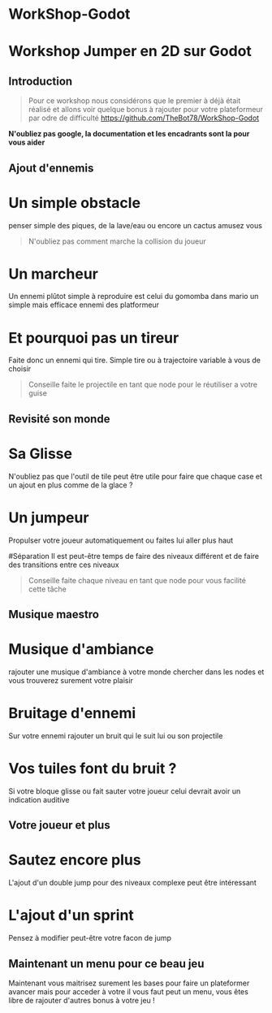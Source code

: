 # WorkShop-Godot

# Workshop Jumper en 2D sur Godot
## Introduction

> Pour ce workshop nous considérons que le premier à déjà était réalisé et allons voir quelque bonus à rajouter pour votre plateformeur par odre de difficulté
https://github.com/TheBot78/WorkShop-Godot

__N'oubliez pas google, la documentation et les encadrants sont la pour vous aider__

## Ajout d'ennemis 

# Un simple obstacle 
penser simple des piques, de la lave/eau ou encore un cactus amusez vous
> N'oubliez pas comment marche la collision du joueur
# Un marcheur
Un ennemi plûtot simple à reproduire est celui du gomomba dans mario un simple mais efficace ennemi des platformeur

# Et pourquoi pas un tireur
Faite donc un ennemi qui tire. Simple tire ou à trajectoire variable à vous de choisir
> Conseille faite le projectile en tant que node pour le réutiliser a votre guise 

## Revisité son monde

# Sa Glisse
N'oubliez pas que l'outil de tile peut être utile pour faire que chaque case et un ajout en plus comme de la glace ?

# Un jumpeur
Propulser votre joueur automatiquement ou faites lui aller plus haut

#Séparation
Il est peut-être temps de faire des niveaux différent et de faire des transitions entre ces niveaux
> Conseille faite chaque niveau en tant que node pour vous facilité cette tâche

## Musique maestro
# Musique d'ambiance
  rajouter une musique d'ambiance à votre monde chercher dans les nodes et vous trouverez surement votre plaisir

# Bruitage d'ennemi
  Sur votre ennemi rajouter un bruit qui le suit lui ou son projectile
# Vos tuiles font du bruit ?
  Si votre bloque glisse ou fait sauter votre joueur celui devrait avoir un indication auditive

## Votre joueur et plus
# Sautez encore plus
  L'ajout d'un double jump pour des niveaux complexe peut être intéressant
# L'ajout d'un sprint 
  Pensez à modifier peut-être votre facon de jump

## Maintenant un menu pour ce beau jeu
Maintenant vous maitrisez surement les bases pour faire un plateformer avancer mais pour acceder à votre il vous faut peut un menu, vous êtes libre de rajouter d'autres bonus à votre jeu !
